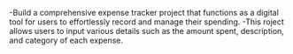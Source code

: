 -Build a comprehensive expense tracker project that functions as a digital tool for users to effortlessly record and manage their spending.
-This roject allows users to input various details such as the amount spent, description, and category of each expense.
